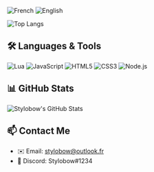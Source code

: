 ![French](https://img.shields.io/badge/French-Native-blue?style=flat-square&logo=googletranslate)
![English](https://img.shields.io/badge/English-Fluent-blue?style=flat-square&logo=googletranslate)

![Top Langs](https://github-readme-stats.vercel.app/api/top-langs/?username=Stylobow&layout=compact&theme=tokyonight)

## 🛠️ Languages & Tools
![Lua](https://img.shields.io/badge/Lua-2C2D72?style=for-the-badge&logo=lua&logoColor=white)
![JavaScript](https://img.shields.io/badge/JavaScript-F7DF1E?style=for-the-badge&logo=javascript&logoColor=black)
![HTML5](https://img.shields.io/badge/HTML5-E34F26?style=for-the-badge&logo=html5&logoColor=white)
![CSS3](https://img.shields.io/badge/CSS3-1572B6?style=for-the-badge&logo=css3&logoColor=white)
![Node.js](https://img.shields.io/badge/Node.js-339933?style=for-the-badge&logo=node.js&logoColor=white)

## 📊 GitHub Stats

![Stylobow's GitHub Stats](https://github-readme-stats.vercel.app/api?username=Stylobow&show_icons=true&theme=tokyonight)

## 📫 Contact Me

- ✉️ Email: stylobow@outlook.fr
- 💬 Discord: Stylobow#1234
